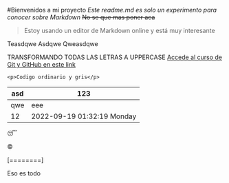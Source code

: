 #Bienvenidos a mi proyecto
*Este readme.md es solo un experimento para conocer sobre Markdown*
~~No se que mas poner aca~~
> Estoy usando un editor de Markdown online y está muy interesante

Teasdqwe Asdqwe Qweasdqwe

TRANSFORMANDO TODAS LAS LETRAS A UPPERCASE
[Accede al curso de Git y GitHub en este link](https://platzi.com/clases/1557-git-github/ "Accede al curso de Git y GitHub en este link")

`<p>Codigo ordinario y gris</p>`

|  asd | 123  |
| ------------ | ------------ |
|  qwe |eee   |
|  12 | 2022-09-19 01:32:19 Monday  |

:sleeping:

&copy;

[========]

Eso es todo
